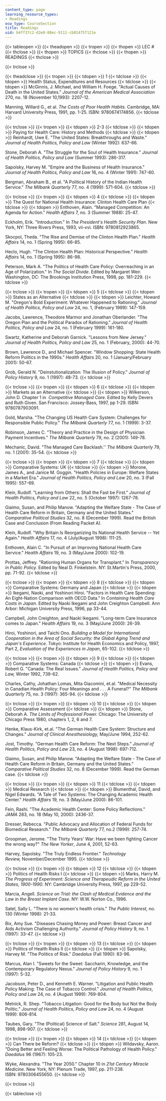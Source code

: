 ```yaml
---
content_type: page
learning_resource_types:
- Readings
ocw_type: CourseSection
title: Readings
uid: b4ff37c2-d2e0-88ec-9111-cb81475f121e
---
```


{{< tableopen >}}
{{< theadopen >}}
{{< tropen >}}
{{< thopen >}}
LEC #
{{< thclose >}}
{{< thopen >}}
TOPICS
{{< thclose >}}
{{< thopen >}}
READINGS
{{< thclose >}}

{{< trclose >}}

{{< theadclose >}}
{{< tropen >}}
{{< tdopen >}}
1
{{< tdclose >}}
{{< tdopen >}}
Health Status, Expenditures and Resources
{{< tdclose >}}
{{< tdopen >}}
McGinnis, J. Michael, and William H. Foege. "Actual Causes of Death in the United States." _Journal of the American Medical Association_ 270, no. 18 (November 10,1993): 2207-12.  
  
Manning, Willard G., et al. _The Costs of Poor Health Habits._ Cambridge, MA: Harvard University Press, 1991, pp. 1-25. ISBN: 9780674174856.
{{< tdclose >}}

{{< trclose >}}
{{< tropen >}}
{{< tdopen >}}
2-3
{{< tdclose >}}
{{< tdopen >}}
Paying for Health Care: History and Methods
{{< tdclose >}}
{{< tdopen >}}
Reinhardt, Uwe E. "The United States: Breakthroughs and Waste." _Journal of Health Politics, Policy and Law_ (Winter 1992): 637-66.  
  
Stone, Deborah A. "The Struggle for the Soul of Health Insurance." _Journal of Health Politics, Policy and Law_ (Summer 1993): 286-317.  
  
Sapolsky, Harvey M. "Empire and the Business of Health Insurance." _Journal of Health Politics, Policy and Law_ 16, no. 4 (Winter 1991): 747-60.  
  
Bergman, Abraham B., et al. "A Political History of the Indian Health Service." _The Milbank Quarterly_ 77, no. 4 (1999): 571-604.
{{< tdclose >}}

{{< trclose >}}
{{< tropen >}}
{{< tdopen >}}
4
{{< tdclose >}}
{{< tdopen >}}
The Quest for National Health Insurance: Clinton Health Care Plan
{{< tdclose >}}
{{< tdopen >}}
Enthoven, Alain. "Managed Competition: An Agenda for Action." _Health Affairs_ 7, no. 3 (Summer 1988): 25-47.  
  
Eckholm, Erik. "Introduction." In _The President's Health Security Plan_. New York, NY: Three Rivers Press, 1993, vii-xvi. ISBN: 9780812923865.  
  
Skocpol, Theda. "The Rise and Demise of the Clinton Health Plan." _Health Affairs_ 14, no. 1 (Spring 1995): 66-85.  
  
Heclo, Hugh. "The Clinton Health Plan: Historical Perspective." _Health Affairs_ 14, no. 1 (Spring 1995): 86-98.  
  
Peterson, Mark A. "The Politics of Health Care Policy: Overreaching in an Age of Polarization." In _The Social Divide_. Edited by Margaret Weir. Washington, DC: The Brookings Institution Press, 1998, pp. 181-229.
{{< tdclose >}}

{{< trclose >}}
{{< tropen >}}
{{< tdopen >}}
5
{{< tdclose >}}
{{< tdopen >}}
States as an Alternative
{{< tdclose >}}
{{< tdopen >}}
Leichter, Howard M. "Oregon's Bold Experiment: Whatever Happened to Rationing." _Journal of Health Politics, Policy and Law_ 24, no. 1, (February 1999): 147-159.  
  
Jacobs, Lawrence, Theodore Marmor and Jonathan Oberlander. "The Oregon Plan and the Political Paradox of Rationing." _Journal of Health Politics, Policy and Law_ 24, no. 1 (February 1999): 161-180.  
  
Swartz, Katherine and Deborah Garnick. "Lessons from New Jersey." _Journal of Health Politics, Policy and Law_ 25, no. 1 (February, 2000): 44-70.  
  
Brown, Lawrence D., and Michael Spencer. "Window Shopping: State Health Reform Politics in the 1990s." _Health Affairs_ 20, no. 1 (January/February 2001): 50-67.  
  
Grob, Gerald N. "Deinstutionalization: The Illusion of Policy." _Journal of Policy History_ 9, no. 1 (1997): 48-73.
{{< tdclose >}}

{{< trclose >}}
{{< tropen >}}
{{< tdopen >}}
6
{{< tdclose >}}
{{< tdopen >}}
Markets as an Alternative
{{< tdclose >}}
{{< tdopen >}}
Wilkerson, John D. Chapter 1 in  _Competitive Managed Care._ Edited by Kelly Devers and Ruth Given. San Francisco: Jossey-Bass, 1997, pp 1-29. ISBN: 9780787903091.  
  
Gold, Marsha. "The Changing US Health Care System: Challenges for Responsible Public Policy." _The Milbank Quarterly_ 77, no. 1 (1999): 3-37.  
  
Robinson, James C. "Theory and Practice in the Design of Physician Payment Incentives." _The Milbank Quarterly_ 79, no. 2 (2001): 149-78.  
  
Mechanic, David. "The Managed Care Backlash.'' _The Milbank Quarterly_ 79, no. 1 (2001): 35-54.
{{< tdclose >}}

{{< trclose >}}
{{< tropen >}}
{{< tdopen >}}
7
{{< tdclose >}}
{{< tdopen >}}
Comparative Systems: UK
{{< tdclose >}}
{{< tdopen >}}
Morone, James A., and Janice M. Goggin. "Health Policies in Europe: Welfare States in a Market Era." _Journal of Health Politics, Policy and Law_ 20, no. 3 (Fall 1995): 557-69.  
  
Klein, Rudolf. "Learning from Others: Shall the Fast be First." _Journal of Health Politics, Policy and Law_ 22, no. 5 (October 1997): 1267-78.  
  
Giaimo, Susan, and Philip Manow. "Adapting the Welfare State - The Case of Health Care Reform in Britain, Germany and the United States." _Comparative Political Studies_ 32, no. 8 (December 1999). Read the British Case and Conclusion (From Reading Packet A).  
  
Klein, Rudolf. "Why Britain Is Reorganizing Its National Health Service -- Yet Again." _Health Affairs_ 17, no. 4 (July/August 1998): 111-25.  
  
Enthoven, Alain C. "In Pursuit of an Improving National Health Care Service." _Health Affairs_ 19, no. 3 (May/June 2000): 102-19.  
  
Prottas, Jeffrey. "Rationing Human Organs for Transplant." In _Transparency in Public Policy._ Edited by Neal D. Finkelstein. NY: St.Martin's Press, 2000, pp. 71-92.
{{< tdclose >}}

{{< trclose >}}
{{< tropen >}}
{{< tdopen >}}
8
{{< tdclose >}}
{{< tdopen >}}
Comparative Systems: Germany and Japan
{{< tdclose >}}
{{< tdopen >}}
Ikegami, Naoki, and Yoshinori Hiroi. "Factors in Health Care Spending: An Eight-Nation Comparison with OECD Data." In _Containing Health Care Costs in Japan._ Edited by Naoki Ikegami and John Creighton Campbell. Ann Arbor: Michigan University Press, 1996, pp 33-44.  
  
Campbell, John Creighton, and Naoki Ikegami. "Long-term Care Insurance comes to Japan." _Health Affairs_ 19, no. 3 (May/June 2000): 26-39.  
  
Hiroi, Yoshinori, and Taichi Ono. _Building a Model for International Cooperation in the Area of Social Security: the Global Aging Trend and Japan's Experience._ Tokyo: Institute for Health Economics and Policy, 1997, Part 2, _Evaluation of the Experiences in Japan_, 65-102.
{{< tdclose >}}

{{< trclose >}}
{{< tropen >}}
{{< tdopen >}}
9
{{< tdclose >}}
{{< tdopen >}}
Comparative Systems: Canada
{{< tdclose >}}
{{< tdopen >}}
Evans, Robert G. "Canada: The Real Issues." _Journal of Health Politics, Policy and Law,_ Winter 1992, 739-62.  
  
Charles, Cathy, Johathan Lomas, Mita Giacomini, et.al. "Medical Necessity in Canadian Health Policy: Four Meanings and . . . A Funeral?" _The Milbank Quarterly_ 75, no. 3 (1997): 365-94.
{{< tdclose >}}

{{< trclose >}}
{{< tropen >}}
{{< tdopen >}}
10
{{< tdclose >}}
{{< tdopen >}}
Comparative Assessment
{{< tdclose >}}
{{< tdopen >}}
Stone, Deborah A. _The Limits of Professional Power._ Chicago: The University of Chicago Press 1980, chapters 1, 2, 6 and 7.  
  
Henke, Klaus-Kirk, et.al. "The German Health Care System: Structure and Changes." _Journal of Clinical Anesthesiology,_ May/June 1994, 252-62.  
  
Jost, Timothy. "German Health Care Reform: The Next Steps." _Journal of Health Politics, Policy and Law_ 23, no. 4 (August 1998): 697-712.  
  
Giaimo, Susan, and Philip Manow. "Adapting the Welfare State - The Case of Health Care Reform in Britain, Germany and the United States." _Comparative Political Studies_ 32, no. 8 (December 1999). Read the German case.
{{< tdclose >}}

{{< trclose >}}
{{< tropen >}}
{{< tdopen >}}
11
{{< tdclose >}}
{{< tdopen >}}
Medical Research
{{< tdclose >}}
{{< tdopen >}}
Blumenthal, David, and Nigel Edwards. "A Tale of Two Systems: The Changing Academic Health Center." _Health Affairs_ 19, no. 3 (May/June 2000): 86-101.  
  
Fein, Rashi. "The Academic Health Center: Some Policy Reflections." _JAMA_ 283, no. 18 (May 10, 2000): 2436-37.  
  
Dresser, Rebecca. "Public Advocacy and Allocation of Federal Funds for Biomedical Research." _The Milbank Quarterly_ 77, no.2 (1999): 257-74.  
  
Groopman, Jerome. "The Thirty Years' War: Have we been fighting Cancer the wrong way?" _The New Yorker_, June 4, 2001, 52-63.  
  
Harvey, Sapolsky. "The Truly Endless Frontier." _Technology Review,_ November/December 1995.
{{< tdclose >}}

{{< trclose >}}
{{< tropen >}}
{{< tdopen >}}
12
{{< tdclose >}}
{{< tdopen >}}
Politics of Health Risks I
{{< tdclose >}}
{{< tdopen >}}
Marks, Harry M. _The Progress of Experiment: Science and Therapeudic Reform in the United States, 1900-1990_. NY: Cambridge University Press, 1997, pp 229-52.  
  
Marcia, Angell. _Science on Trial: the Clash of Medical Evidence and the Law in the Breast Implant Case._ NY: W.W. Norton Co., 1996.  
  
Satel, Sally L. "There is no women's health crisis." _The Public Interest,_ no. 130 (Winter 1998): 21-33.  
  
Bix, Amy Sue. "Diseases Chasing Money and Power: Breast Cancer and Aids Activism Challenging Authority." _Journal of Policy History_ 9, no. 1 (1997): 33-47.
{{< tdclose >}}

{{< trclose >}}
{{< tropen >}}
{{< tdopen >}}
13
{{< tdclose >}}
{{< tdopen >}}
Politics of Health Risks II
{{< tdclose >}}
{{< tdopen >}}
Sapolsky, Harvey M. "The Politics of Risk." _Daedalus_ (Fall 1990): 83-96.   
  
Marcus, Alan I. "Sweets for the Sweet: Saccharin, Knowledge, and the Contemporary Regulatory Nexus." _Journal of Policy History_ 9, no. 1 (1997): 5-32.  
  
Jacobson, Peter D., and Kenneth E. Warner. "Litigation and Public Health Policy Making: The Case of Tobacco Control." _Journal of Health Politics_, _Policy and Law_ 24, no. 4 (August 1999): 769-804.  
  
Melnick, R. Shep. "Tobacco Litigation: Good for the Body but Not the Body Politic." _Journal of Health Politics, Policy and Law_ 24, no. 4 (August 1999): 806-814.  
  
Taubes, Gary. "The (Political) Science of Salt." _Science_ 281, August 14, 1998, 898-907.
{{< tdclose >}}

{{< trclose >}}
{{< tropen >}}
{{< tdopen >}}
14
{{< tdclose >}}
{{< tdopen >}}
Can There be Reform?
{{< tdclose >}}
{{< tdopen >}}
Wildavsky, Aaron. "Doing Better and Feeling Worse: The Political Pathology of Health Policy." _Daedalus_ 96 (1967): 105-23.  
  
Wyke, Alexandra. "The Year 2050." Chapter 10 in _21st Century Miracle Medicine._ New York, NY: Plenum Trade, 1997, pp. 211-238. ISBN: 9780306455650.
{{< tdclose >}}

{{< trclose >}}

{{< tableclose >}}